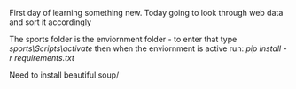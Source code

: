 First day of learning something new. Today going to look through web data and sort it accordingly



The sports folder is the enviornment folder - to enter that type  *sports\Scripts\activate*
then when the enviornment is active run: 
*pip install -r requirements.txt*


Need to install beautiful soup/ 